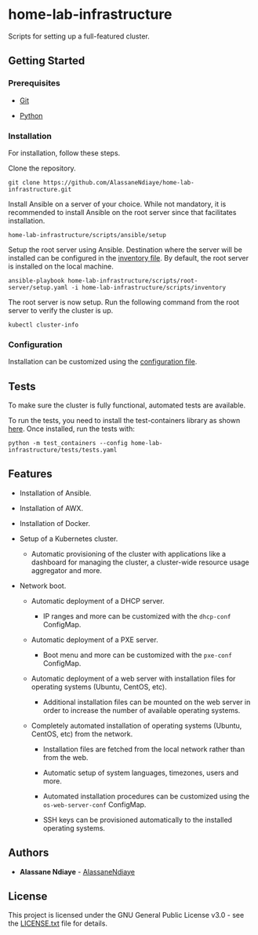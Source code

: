 # home-lab-infrastructure

Scripts for setting up a full-featured cluster.

## Getting Started

### Prerequisites

* [Git](https://git-scm.com)

* [Python](https://www.python.org/)

### Installation

For installation, follow these steps.

Clone the repository.

```
git clone https://github.com/AlassaneNdiaye/home-lab-infrastructure.git
```

Install Ansible on a server of your choice.
While not mandatory, it is recommended to install Ansible on the root server since that facilitates installation.

```
home-lab-infrastructure/scripts/ansible/setup
```

Setup the root server using Ansible. Destination where the server will be installed can be configured in the
[inventory file](scripts/inventory).
By default, the root server is installed on the local machine.

```
ansible-playbook home-lab-infrastructure/scripts/root-server/setup.yaml -i home-lab-infrastructure/scripts/inventory
```

The root server is now setup. Run the following command from the root server to verify the cluster is up.

 ```
kubectl cluster-info
```

### Configuration

Installation can be customized using the
[configuration file](scripts/group_vars/all/user-input).

## Tests

To make sure the cluster is fully functional, automated tests are available.

To run the tests, you need to install the test-containers library as shown
[here](https://github.com/AlassaneNdiaye/test-containers).
Once installed, run the tests with:

```
python -m test_containers --config home-lab-infrastructure/tests/tests.yaml
```

## Features

* Installation of Ansible.

* Installation of AWX.

* Installation of Docker.

* Setup of a Kubernetes cluster.

    * Automatic provisioning of the cluster with applications like a dashboard for managing the cluster,
      a cluster-wide resource usage aggregator and more.

* Network boot.

    * Automatic deployment of a DHCP server.

        * IP ranges and more can be customized with the `dhcp-conf` ConfigMap.

    * Automatic deployment of a PXE server.

        * Boot menu and more can be customized with the `pxe-conf` ConfigMap.

    * Automatic deployment of a web server with installation files for operating systems (Ubuntu, CentOS, etc).

        * Additional installation files can be mounted on the web server
          in order to increase the number of available operating systems.

    * Completely automated installation of operating systems (Ubuntu, CentOS, etc) from the network.

        * Installation files are fetched from the local network rather than from the web.

        * Automatic setup of system languages, timezones, users and more.
        
        * Automated installation procedures can be customized using the `os-web-server-conf` ConfigMap.

        * SSH keys can be provisioned automatically to the installed operating systems.

## Authors

* **Alassane Ndiaye** - [AlassaneNdiaye](https://github.com/AlassaneNdiaye)

## License

This project is licensed under the GNU General Public License v3.0 -
see the [LICENSE.txt](LICENSE.txt) file for details.
